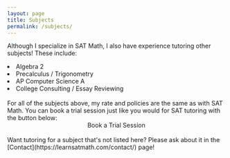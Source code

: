 ```yaml
---
layout: page
title: Subjects
permalink: /subjects/
---
```


<!-- Required for booking embed -->
<script>
  (function (C, A, L) {
    let p = function (a, ar) {
      a.q.push(ar);
    };
    let d = C.document;
    C.Cal =
      C.Cal ||
      function () {
        let cal = C.Cal;
        let ar = arguments;
        if (!cal.loaded) {
          cal.ns = {};
          cal.q = cal.q || [];
          d.head.appendChild(d.createElement("script")).src = A;
          cal.loaded = true;
        }
        if (ar[0] === L) {
          const api = function () {
            p(api, arguments);
          };
          const namespace = ar[1];
          api.q = api.q || [];
          typeof namespace === "string" ? (cal.ns[namespace] = api) && p(api, ar) : p(cal, ar);
          return;
        }
        p(cal, ar);
      };
    })(window, "https://cal.com/embed.js", "init");
    Cal("init")
  </script>

Although I specialize in SAT Math, I also have experience tutoring other subjects! These include:
<li>Algebra 2</li>
<li>Precalculus / Trigonometry</li>
<li>AP Computer Science A</li>
<li>College Consulting / Essay Reviewing</li>

<br>
For all of the subjects above, my rate and policies are the same as with SAT Math. You can book a trial session just like you would for SAT tutoring with the button below:

<div align="center">
  <a data-cal-link="ericwolpert/trial" class="button button--large section-button">Book a Trial Session</a>
</div>

<br>
Want tutoring for a subject that's not listed here? Please ask about it in the [Contact](https://learnsatmath.com/contact/) page!